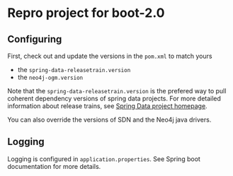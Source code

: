 # Repro project for boot-2.0

## Configuring

First, check out and update the versions in the `pom.xml` to match yours

- the `spring-data-releasetrain.version`
- the `neo4j-ogm.version`

Note that the `spring-data-releasetrain.version` is the prefered way to pull coherent dependency versions of spring data projects.
For more detailed information about release trains, see [Spring Data project homepage](http://projects.spring.io/spring-data/).

You can also override the versions of SDN and the Neo4j java drivers.

## Logging

Logging is configured in `application.properties`. See Spring boot documentation for more details.
